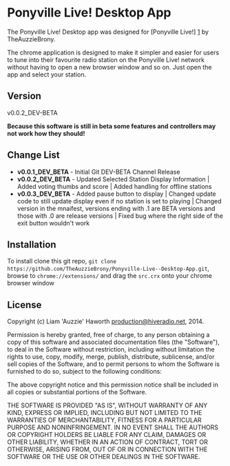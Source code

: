 Ponyville Live! Desktop App
=========

The Ponyville Live! Desktop app was designed for [Ponyville Live!] [1] by TheAuzzieBrony.

The chrome application is designed to make it simpler and easier for users to tune into their favourite radio station on the Ponyville Live! network without having to open a new browser window and so on. Just open the app and select your station.

Version
----

v0.0.2_DEV-BETA

**Because this software is still in beta some features and controllers may not work how they should!**

Change List
----

* **v0.0.1_DEV_BETA** - Initial Git DEV-BETA Channel Release
* **v0.0.2_DEV_BETA** - Updated Selected Station Display Information | Added voting thumbs and score | Added handling for offline stations 
* **v0.0.3_DEV_BETA** - Added pause button to display | Changed update code to still update display even if no station is set to playing | Changed version in the mnaifest, versions ending with .1 are BETA versions and those with .0 are release versions | Fixed bug where the right side of the exit button wouldn't work

Installation
--------------
To install clone this git repo, ```git clone https://github.com/TheAuzzieBrony/Ponyville-Live--Desktop-App.git```, browse to ```chrome://extensions/``` and drag the ```src.crx``` onto your chrome browser window

License
----

Copyright (c) Liam 'Auzzie' Haworth <production@hiveradio.net>, 2014.

Permission is hereby granted, free of charge, to any person obtaining a copy of this software and associated documentation files (the "Software"), to deal in the Software without restriction, including without limitation the rights to use, copy, modify, merge, publish, distribute, sublicense, and/or sell copies of the Software, and to permit persons to whom the Software is furnished to do so, subject to the following conditions:

The above copyright notice and this permission notice shall be included in all copies or substantial portions of the Software.

THE SOFTWARE IS PROVIDED "AS IS", WITHOUT WARRANTY OF ANY KIND, EXPRESS OR IMPLIED, INCLUDING BUT NOT LIMITED TO THE WARRANTIES OF MERCHANTABILITY, FITNESS FOR A PARTICULAR PURPOSE AND NONINFRINGEMENT. IN NO EVENT SHALL THE AUTHORS OR COPYRIGHT HOLDERS BE LIABLE FOR ANY CLAIM, DAMAGES OR OTHER LIABILITY, WHETHER IN AN ACTION OF CONTRACT, TORT OR OTHERWISE, ARISING FROM, OUT OF OR IN CONNECTION WITH THE SOFTWARE OR THE USE OR OTHER DEALINGS IN THE SOFTWARE.

[1]:https://ponyvillelive.com

